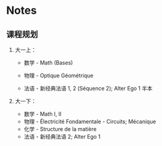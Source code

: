 # Notes

## 课程规划

1. 大一上：

   - 数学 - Math (Bases)

   - 物理 - Optique Géométrique
   - 法语 - 新经典法语 1, 2 (Séquence 2); Alter Ego 1 半本

2. 大一下：

   - 数学 - Math I, II
   - 物理 - Électricité Fondamentale - Circuits; Mécanique
   - 化学 - Structure de la matière
   - 法语 - 新经典法语 2; Alter Ego 1


